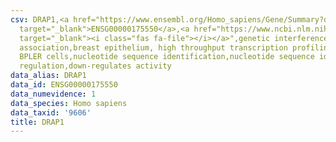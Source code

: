 ```yaml
---
csv: DRAP1,<a href="https://www.ensembl.org/Homo_sapiens/Gene/Summary?db=core;g=ENSG00000175550"
  target="_blank">ENSG00000175550</a>,<a href="https://www.ncbi.nlm.nih.gov/pubmed/22863008"
  target="_blank"><i class="fas fa-file"></i></a>",genetic interference,functional
  association,breast epithelium, high throughput transcription profiling by microarray,
  BPLER cells,nucleotide sequence identification,nucleotide sequence identification,transcriptional
  regulation,down-regulates activity
data_alias: DRAP1
data_id: ENSG00000175550
data_numevidence: 1
data_species: Homo sapiens
data_taxid: '9606'
title: DRAP1
---
```

